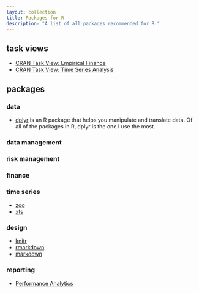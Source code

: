 ```yaml
---
layout: collection
title: Packages for R
description: "A list of all packages recommended for R."
---
```

## task views
-  [CRAN Task View:  Empirical Finance](https://cran.r-project.org/view=Finance)
-  [CRAN Task View:  Time Series Analysis](https://cran.r-project.org/web/views/TimeSeries.html)

## packages

### data
- [dplyr](https://github.com/tidyverse/dplyr/blob/master/vignettes/dplyr.Rmd) is an R package that helps you manipulate and translate data.  Of all of the packages in R, dplyr is the one I use the most.

### data management

### risk management

### finance

### time series
- [zoo](https://cran.r-project.org/web/packages/zoo/index.html)
- [xts](https://cran.r-project.org/web/packages/xts/index.html)

### design
- [knitr]()
- [rmarkdown]()
- [markdown]()

### reporting
- [Performance Analytics](https://cran.r-project.org/web/packages/PerformanceAnalytics/index.html)
